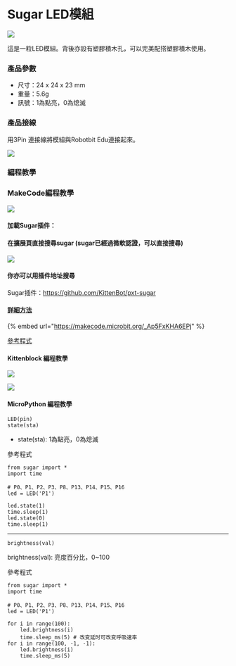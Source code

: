 # Sugar LED模組

![](https://kittenbothk.readthedocs.io/en/latest/\_images/led12.png)

這是一粒LED模組。背後亦設有塑膠積木孔，可以完美配搭塑膠積木使用。

### 產品參數

* 尺寸：24 x 24 x 23 mm
* 重量：5.6g
* 訊號：1為點亮，0為熄滅

### 產品接線

用3Pin 連接線將模組與Robotbit Edu連接起來。

![](https://kittenbothk.readthedocs.io/en/latest/\_images/led\_wire.png)

### 編程教學

### MakeCode編程教學

![](https://kittenbothk.readthedocs.io/en/latest/\_images/mcbanner15.png)

#### 加載Sugar插件：

#### 在擴展頁直接搜尋sugar (sugar已經過微軟認證，可以直接搜尋)

![](https://kittenbothk.readthedocs.io/en/latest/\_images/sugar\_search.png)

#### 你亦可以用插件地址搜尋

Sugar插件：https://github.com/KittenBot/pxt-sugar

#### [詳細方法](../../programmingplatforms/makecode/kittenbotandmakecode.md)

{% embed url="https://makecode.microbit.org/_Ap5FxKHA6EPj" %}

[參考程式](https://makecode.microbit.org/\_Ap5FxKHA6EPj)

#### Kittenblock 編程教學

![](https://kittenbothk.readthedocs.io/en/latest/\_images/kbbanner9.png)

![](https://kittenbothk.readthedocs.io/en/latest/\_images/led32.png)

#### MicroPython 編程教學

```
LED(pin)
state(sta)
```

* state(sta): 1為點亮，0為熄滅

參考程式

```
from sugar import *
import time

# P0、P1、P2、P3、P8、P13、P14、P15、P16
led = LED('P1')

led.state(1)
time.sleep(1)
led.state(0)
time.sleep(1)
```

***

```
brightness(val)
```

brightness(val): 亮度百分比，0\~100

參考程式

```
from sugar import *
import time

# P0、P1、P2、P3、P8、P13、P14、P15、P16
led = LED('P1')

for i in range(100):
    led.brightness(i)
    time.sleep_ms(5) # 改变延时可改变呼吸速率
for i in range(100, -1, -1):
    led.brightness(i)
    time.sleep_ms(5)
```
